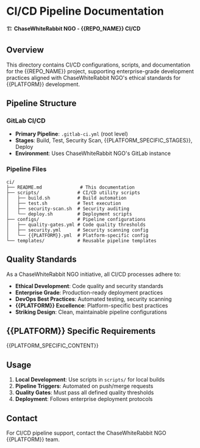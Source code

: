 # CI/CD Pipeline Documentation

🏗️ **ChaseWhiteRabbit NGO - {{REPO_NAME}} CI/CD**

## Overview

This directory contains CI/CD configurations, scripts, and documentation for the {{REPO_NAME}} project, supporting enterprise-grade development practices aligned with ChaseWhiteRabbit NGO's ethical standards for {{PLATFORM}} development.

## Pipeline Structure

### GitLab CI/CD
- **Primary Pipeline**: `.gitlab-ci.yml` (root level)
- **Stages**: Build, Test, Security Scan, {{PLATFORM_SPECIFIC_STAGES}}, Deploy
- **Environment**: Uses ChaseWhiteRabbit NGO's GitLab instance

### Pipeline Files

```
ci/
├── README.md              # This documentation
├── scripts/              # CI/CD utility scripts
│   ├── build.sh          # Build automation
│   ├── test.sh           # Test execution
│   ├── security-scan.sh  # Security auditing
│   └── deploy.sh         # Deployment scripts
├── configs/              # Pipeline configurations
│   ├── quality-gates.yml # Code quality thresholds
│   ├── security.yml      # Security scanning config
│   └── {{PLATFORM}}.yml  # Platform-specific config
└── templates/            # Reusable pipeline templates
```

## Quality Standards

As a ChaseWhiteRabbit NGO initiative, all CI/CD processes adhere to:

- **Ethical Development**: Code quality and security standards
- **Enterprise Grade**: Production-ready deployment practices
- **DevOps Best Practices**: Automated testing, security scanning
- **{{PLATFORM}} Excellence**: Platform-specific best practices
- **Striking Design**: Clean, maintainable pipeline configurations

## {{PLATFORM}} Specific Requirements

{{PLATFORM_SPECIFIC_CONTENT}}

## Usage

1. **Local Development**: Use scripts in `scripts/` for local builds
2. **Pipeline Triggers**: Automated on push/merge requests
3. **Quality Gates**: Must pass all defined quality thresholds
4. **Deployment**: Follows enterprise deployment protocols

## Contact

For CI/CD pipeline support, contact the ChaseWhiteRabbit NGO {{PLATFORM}} team.
